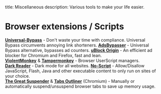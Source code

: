 title: Miscellaneous
description: Various tools to make your life easier.

# Browser extensions / Scripts

[**Universal-Bypass**](https://github.com/Sainan/Universal-Bypass) - Don't waste your time with compliance. Universal Bypass circumvents annoying link shorteners. 
[**AdsBypasser**](https://github.com/adsbypasser/adsbypasser) - Universal Bypass alternative, bypasses ad counters. 
[**uBlock Origin**](https://github.com/gorhill/uBlock) - An efficient ad blocker for Chromium and Firefox, fast and lean.  
[**ViolentMonkey**](https://github.com/violentmonkey/violentmonkey) & [**Tampermonkey**](https://www.tampermonkey.net/) - Browser UserScript managers.  
[**Dark Reader**](https://github.com/darkreader/darkreader) - Dark mode for all websites.
[**No-Script**](https://github.com/hackademix/noscript) - Allow/Disallow JavaScript, Flash, Java and other executable content to only run on sites of your choice.  
[**The Great Suspender**](https://github.com/aciidic/thegreatsuspender-notrack) & [**Tabs Outliner**](https://chrome.google.com/webstore/detail/tabs-outliner/eggkanocgddhmamlbiijnphhppkpkmkl) (Chromium) - Manually or automatically suspend/unsuspend browser tabs to save up memory usage. 

